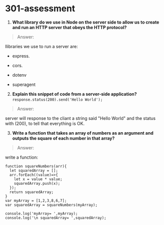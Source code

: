 # 301-assessment

1. **What library do we use in Node on the server side to allow us to create and run an HTTP server that obeys the HTTP protocol?**<br>

> Answer:

llibraries we use to run a server are:
+ express.
* cors.
- dotenv
* superagent

2. **Explain this snippet of code from a server-side application?**<br>
`response.status(200).send('Hello World');`<br>

> Answer:

server will response to the cliant a string said "Hello World" and the status  with (200), to tell that everything is OK.

3. **Write a function that takes an array of numbers as an argument and outputs the square of each number in that array?**<br>

> Answer:

write a function:
```
function squareNumbers(arr){
  let squaredArray = [];
  arr.forEach((value)=>{
    let x = value * value;
    squaredArray.push(x);
  });
  return squaredArray;
}
var myArray = [1,2,3,8,6,7];
var squaredArray = squareNumbers(myArray);

console.log('myArray= ',myArray);
console.log('\n squaredArray= ',squaredArray);
```

